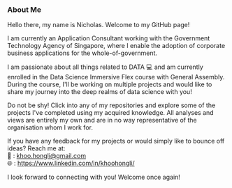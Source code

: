 ### About Me

Hello there, my name is Nicholas. Welcome to my GitHub page!

I am currently an Application Consultant working with the Government Technology Agency of Singapore, where I enable the adoption of corporate business applications for the whole-of-government.

I am passionate about all things related to DATA :computer: and am currently enrolled in the Data Science Immersive Flex course with General Assembly. During the course, I'll be working on multiple projects and would like to share my journey into the deep realms of data science with you!

Do not be shy! Click into any of my repositories and explore some of the projects I've completed using my acquired knowledge. All analyses and views are entirely my own and are in no way representative of the organisation whom I work for.

If you have any feedback for my projects or would simply like to bounce off ideas? Reach me at:</br>
:e-mail: : khoo.hongli@gmail.com</br>
:globe_with_meridians: : https://www.linkedin.com/in/khoohongli/

I look forward to connecting with you! Welcome once again!
